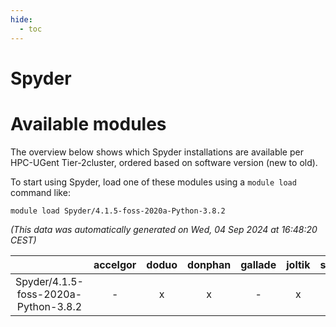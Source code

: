 ```yaml
---
hide:
  - toc
---
```


Spyder
======

# Available modules


The overview below shows which Spyder installations are available per HPC-UGent Tier-2cluster, ordered based on software version (new to old).

To start using Spyder, load one of these modules using a `module load` command like:

```shell
module load Spyder/4.1.5-foss-2020a-Python-3.8.2
```

*(This data was automatically generated on Wed, 04 Sep 2024 at 16:48:20 CEST)*  

| |accelgor|doduo|donphan|gallade|joltik|shinx|skitty|
| :---: | :---: | :---: | :---: | :---: | :---: | :---: | :---: |
|Spyder/4.1.5-foss-2020a-Python-3.8.2|-|x|x|-|x|-|x|
